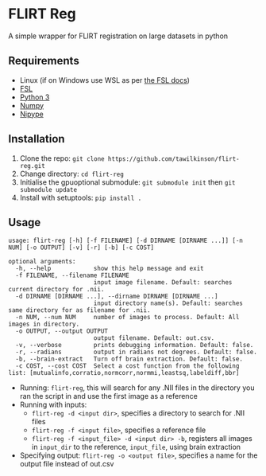 # FLIRT Reg

A simple wrapper for FLIRT registration on large datasets in python

## Requirements

* Linux (if on Windows use WSL as per [the FSL docs](https://fsl.fmrib.ox.ac.uk/fsl/fslwiki/FslInstallation/Windows))
* [FSL](https://fsl.fmrib.ox.ac.uk)
* [Python 3](https://www.python.org/downloads/)
* [Numpy](https://numpy.org/)
* [Nipype](https://nipype.readthedocs.io/en/latest/)

## Installation

1. Clone the repo: `git clone https://github.com/tawilkinson/flirt-reg.git`
2. Change directory: `cd flirt-reg`
3. Initialise the gpuoptional submodule: `git submodule init` then `git submodule update`
4. Install with setuptools: `pip install .`

## Usage

```
usage: flirt-reg [-h] [-f FILENAME] [-d DIRNAME [DIRNAME ...]] [-n NUM] [-o OUTPUT] [-v] [-r] [-b] [-c COST]

optional arguments:
  -h, --help            show this help message and exit
  -f FILENAME, --filename FILENAME
                        input image filename. Default: searches current directory for .nii.
  -d DIRNAME [DIRNAME ...], --dirname DIRNAME [DIRNAME ...]
                        input directory name(s). Default: searches same directory for as filename for .nii.
  -n NUM, --num NUM     number of images to process. Default: All images in directory.
  -o OUTPUT, --output OUTPUT
                        output filename. Default: out.csv.
  -v, --verbose         prints debugging information. Default: false.
  -r, --radians         output in radians not degrees. Default: false.
  -b, --brain-extract   Turn off brain extraction. Default: false.
  -c COST, --cost COST  Select a cost function from the following list: [mutualinfo,corratio,normcorr,normmi,leastsq,labeldiff,bbr]

```

* Running: `flirt-reg`, this will search for any .NII files in the directory you ran the script in and use the first image as a reference
* Running with inputs:
    * `flirt-reg -d <input dir>`, specifies a directory to search for .NII files
    * `flirt-reg -f <input file>`, specifies a reference file
    * `flirt-reg -f <input_file> -d <input dir> -b`, registers all images in `input_dir` to the reference, `input_file`, using brain extraction
* Specifying output: `flirt-reg -o <output file>`, specifies a name for the output file instead of out.csv
